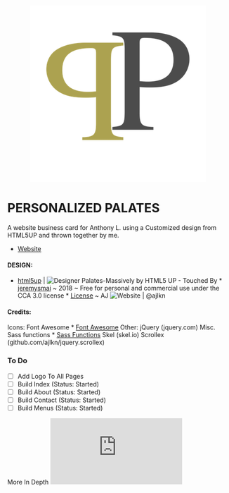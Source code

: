 <p align="center">
<img src="/images/PP_logo.png"></img></p>

# PERSONALIZED PALATES
A website business card for Anthony L. using a Customized design from HTML5UP and thrown together by me.
* [Website](https://www.jeremysmai.github.io/palates-massively/index.html)

#### DESIGN:
* [html5up](https://www.html5up.net) | ![Designer](https://www.ajlkn.io)
Palates-Massively by HTML5 UP - Touched By * [jeremysmai](http://www.phantominc.net) ~ 2018
~ Free for personal and commercial use under the CCA 3.0 license * [License](https://www.html5up.net/license)
~ AJ ![Website](http://www.aj@lkn.io) | @ajlkn

#### Credits:
  Icons:
		Font Awesome * [Font Awesome](fortawesome.github.com/Font-Awesome)
	Other:
		jQuery (jquery.com)
		Misc. Sass functions * [Sass Functions](@HugoGiraudel)
		Skel (skel.io)
		Scrollex (github.com/ajlkn/jquery.scrollex)

### To Do
 - [ ] Add Logo To All Pages
 - [ ] Build Index (Status: Started)
 - [ ] Build About (Status: Started)
 - [ ] Build Contact (Status: Started)
 - [ ] Build Menus (Status: Started)

More In Depth ![To Do](https://jeremysmai.github.io/palates-massively/Palates_SitePlan.html)

